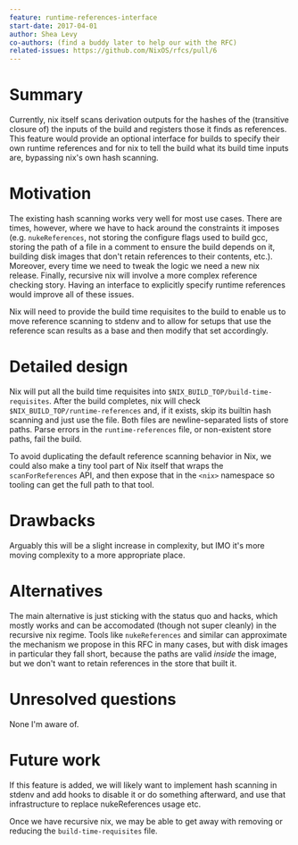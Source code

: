 ```yaml
---
feature: runtime-references-interface
start-date: 2017-04-01
author: Shea Levy
co-authors: (find a buddy later to help our with the RFC)
related-issues: https://github.com/NixOS/rfcs/pull/6
---
```


# Summary
[summary]: #summary

Currently, nix itself scans derivation outputs for the hashes of the
(transitive closure of) the inputs of the build and registers those it
finds as references. This feature would provide an optional interface
for builds to specify their own runtime references and for nix to tell
the build what its build time inputs are, bypassing nix's own hash
scanning.

# Motivation
[motivation]: #motivation

The existing hash scanning works very well for most use cases. There
are times, however, where we have to hack around the constraints it
imposes (e.g. `nukeReferences`, not storing the configure flags used
to build gcc, storing the path of a file in a comment to ensure the
build depends on it, building disk images that don't retain references
to their contents, etc.). Moreover, every time we need to tweak the
logic we need a new nix release. Finally, recursive nix will involve a
more complex reference checking story. Having an interface to
explicitly specify runtime references would improve all of these
issues.

Nix will need to provide the build time requisites to the build to
enable us to move reference scanning to stdenv and to allow for setups
that use the reference scan results as a base and then modify that set
accordingly.

# Detailed design
[design]: #detailed-design

Nix will put all the build time requisites into
`$NIX_BUILD_TOP/build-time-requisites`. After the build completes, nix
will check `$NIX_BUILD_TOP/runtime-references` and, if it exists, skip
its builtin hash scanning and just use the file. Both files are
newline-separated lists of store paths. Parse errors in the
`runtime-references` file, or non-existent store paths, fail the build.

To avoid duplicating the default reference scanning behavior in Nix,
we could also make a tiny tool part of Nix itself that wraps the
`scanForReferences` API, and then expose that in the `<nix>` namespace
so tooling can get the full path to that tool.

# Drawbacks
[drawbacks]: #drawbacks

Arguably this will be a slight increase in complexity, but IMO it's
more moving complexity to a more appropriate place.

# Alternatives
[alternatives]: #alternatives

The main alternative is just sticking with the status quo and hacks,
which mostly works and can be accomodated (though not super cleanly)
in the recursive nix regime. Tools like `nukeReferences` and similar
can approximate the mechanism we propose in this RFC in many cases,
but with disk images in particular they fall short, because the paths
are valid _inside_ the image, but we don't want to retain references
in the store that built it.

# Unresolved questions
[unresolved]: #unresolved-questions

None I'm aware of.

# Future work
[future]: #future-work

If this feature is added, we will likely want to implement hash
scanning in stdenv and add hooks to disable it or do something
afterward, and use that infrastructure to replace nukeReferences usage
etc.

Once we have recursive nix, we may be able to get away with removing
or reducing the `build-time-requisites` file.
